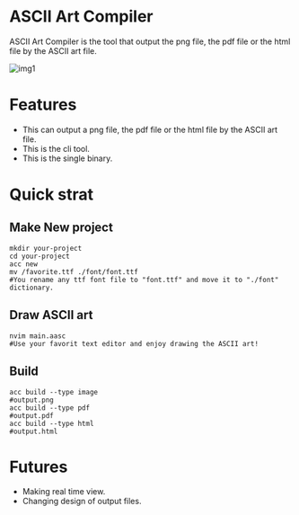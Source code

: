 # ASCII Art Compiler
ASCII Art Compiler is the tool that output the png file, the pdf file or the html file by the ASCII art file.

![img1](https://github.com/pengincoalition/ASCII_art_compiler/raw/master/explain/img1/output.png)

# Features
* This can output a png file, the pdf file or the html file by the ASCII art file.
* This is the cli tool.
* This is the single binary.

# Quick strat
## Make New project
```shell
mkdir your-project
cd your-project
acc new
mv /favorite.ttf ./font/font.ttf
#You rename any ttf font file to "font.ttf" and move it to "./font" dictionary.
```

## Draw ASCII art

```shell
nvim main.aasc
#Use your favorit text editor and enjoy drawing the ASCII art!
```

## Build
```shell 
acc build --type image
#output.png
acc build --type pdf
#output.pdf
acc build --type html
#output.html
```

# Futures
* Making real time view.
* Changing design of output files.



